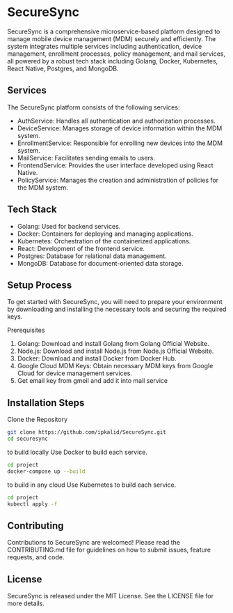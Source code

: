 # SecureSync
SecureSync is a comprehensive microservice-based platform designed to manage mobile device management (MDM) securely and efficiently. The system integrates multiple services including authentication, device management, enrollment processes, policy management, and mail services, all powered by a robust tech stack including Golang, Docker, Kubernetes, React Native, Postgres, and MongoDB.

## Services
The SecureSync platform consists of the following services:

- AuthService: Handles all authentication and authorization processes.
- DeviceService: Manages storage of device information within the MDM system.
- EnrollmentService: Responsible for enrolling new devices into the MDM system.
- MailService: Facilitates sending emails to users.
- FrontendService: Provides the user interface developed using React Native.
- PolicyService: Manages the creation and administration of policies for the MDM system.
## Tech Stack
- Golang: Used for backend services.
- Docker: Containers for deploying and managing applications.
- Kubernetes: Orchestration of the containerized applications.
- React: Development of the frontend service.
- Postgres: Database for relational data management.
- MongoDB: Database for document-oriented data storage.
## Setup Process
To get started with SecureSync, you will need to prepare your environment by downloading and installing the necessary tools and securing the required keys.

Prerequisites
1. Golang: Download and install Golang from Golang Official Website.
2. Node.js: Download and install Node.js from Node.js Official Website.
3. Docker: Download and install Docker from Docker Hub.
4. Google Cloud MDM Keys: Obtain necessary MDM keys from Google Cloud for device management services.
5. Get email key from gmeil and add it into mail service
## Installation Steps
Clone the Repository

```bash
git clone https://github.com/ipkalid/SecureSync.git
cd securesync
```
to build locally
Use Docker to build each service.
```bash
cd project
docker-compose up --build
```

to build in any cloud
Use Kubernetes to build each service.
```bash
cd project
kubectl apply -f
```

## Contributing
Contributions to SecureSync are welcomed! Please read the CONTRIBUTING.md file for guidelines on how to submit issues, feature requests, and code.

## License
SecureSync is released under the MIT License. See the LICENSE file for more details.





